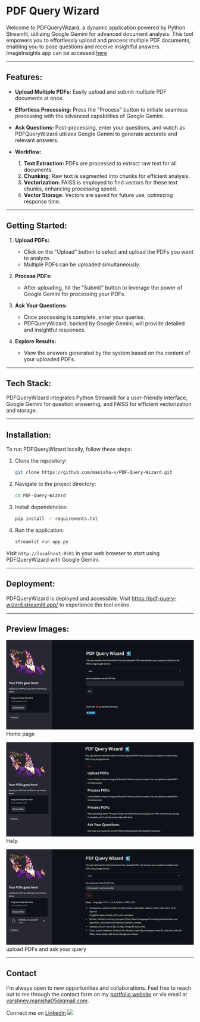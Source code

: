 # PDF Query Wizard

Welcome to PDFQueryWizard, a dynamic application powered by Python Streamlit, utilizing Google Gemini for advanced document analysis. This tool empowers you to effortlessly upload and process multiple PDF documents, enabling you to pose questions and receive insightful answers. ImageInsights app can be accessed [here](https://pdf-query-wizard.streamlit.app/)


---


## Features:

- **Upload Multiple PDFs:** Easily upload and submit multiple PDF documents at once.

- **Effortless Processing:** Press the "Process" button to initiate seamless processing with the advanced capabilities of Google Gemini.

- **Ask Questions:** Post-processing, enter your questions, and watch as PDFQueryWizard utilizes Google Gemini to generate accurate and relevant answers.

- **Workflow:**
  1. **Text Extraction:** PDFs are processed to extract raw text for all documents.
  2. **Chunking:** Raw text is segmented into chunks for efficient analysis.
  3. **Vectorization:** FAISS is employed to find vectors for these text chunks, enhancing processing speed.
  4. **Vector Storage:** Vectors are saved for future use, optimizing response time.


---


## Getting Started:

1. **Upload PDFs:**
   - Click on the "Upload" button to select and upload the PDFs you want to analyze.
   - Multiple PDFs can be uploaded simultaneously.

2. **Process PDFs:**
   - After uploading, hit the "Submit" button to leverage the power of Google Gemini for processing your PDFs.

3. **Ask Your Questions:**
   - Once processing is complete, enter your queries.
   - PDFQueryWizard, backed by Google Gemini, will provide detailed and insightful responses.

4. **Explore Results:**
   - View the answers generated by the system based on the content of your uploaded PDFs.


---


## Tech Stack:

PDFQueryWizard integrates Python Streamlit for a user-friendly interface, Google Gemini for question answering, and FAISS for efficient vectorization and storage.


---


## Installation:

To run PDFQueryWizard locally, follow these steps:

1. Clone the repository:
   ```bash
   git clone https://github.com/manisha-v/PDF-Query-Wizard.git
   ```

2. Navigate to the project directory:
   ```bash
   cd PDF-Query-Wizard
   ```

3. Install dependencies:
   ```bash
   pip install -r requirements.txt
   ```

4. Run the application:
   ```bash
   streamlit run app.py
   ```

Visit `http://localhost:8501` in your web browser to start using PDFQueryWizard with Google Gemini.


---


## Deployment:

PDFQueryWizard is deployed and accessible. Visit https://pdf-query-wizard.streamlit.app/ to experience the tool online.


---


## Preview Images:

![Preview Image 1](images/img1.png)
Home page

![Preview Image 2](images/img2.png)
Help

![Preview Image 3](images/img3.png)
upload PDFs and ask your query


---


## Contact

I'm always open to new opportunities and collaborations. Feel free to reach out to me through the contact form on my [portfolio website](https://manisha-v.github.io/portfolio/) or via email at [varshney.manisha05@gmail.com](mailto:varshney.manisha05@gmailcom).

Connect me on [LinkedIn](https://www.linkedin.com/in/manisha-varshney-914646191/) <img src="https://cdn.iconscout.com/icon/free/png-256/linkedin-162-498418.png" width="15"> 
